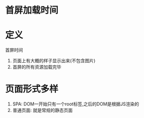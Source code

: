 # 首屏加载时间

# 定义

首屏时间

1. 页面上有大概的样子显示出来(不包含图片)
2. 首屏的所有资源加载完毕

# 页面形式多样

1. SPA: DOM一开始只有一个root标签,之后的DOM是根据JS渲染的
2. 普通页面: 就是常规的静态页面